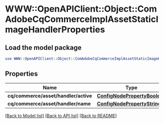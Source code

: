 # WWW::OpenAPIClient::Object::ComAdobeCqCommerceImplAssetStaticImageHandlerProperties

## Load the model package
```perl
use WWW::OpenAPIClient::Object::ComAdobeCqCommerceImplAssetStaticImageHandlerProperties;
```

## Properties
Name | Type | Description | Notes
------------ | ------------- | ------------- | -------------
**cq/commerce/asset/handler/active** | [**ConfigNodePropertyBoolean**](ConfigNodePropertyBoolean.md) |  | [optional] 
**cq/commerce/asset/handler/name** | [**ConfigNodePropertyString**](ConfigNodePropertyString.md) |  | [optional] 

[[Back to Model list]](../README.md#documentation-for-models) [[Back to API list]](../README.md#documentation-for-api-endpoints) [[Back to README]](../README.md)


